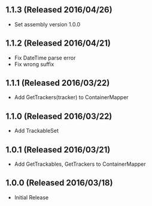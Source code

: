 ## 1.1.3 (Released 2016/04/26)

* Set assembly version 1.0.0

## 1.1.2 (Released 2016/04/21)

* Fix DateTime parse error
* Fix wrong suffix

## 1.1.1 (Released 2016/03/22)

* Add GetTrackers(tracker) to ContainerMapper

## 1.1.0 (Released 2016/03/22)

* Add TrackableSet

## 1.0.1 (Released 2016/03/21)

* Add GetTrackables, GetTrackers to ContainerMapper 

## 1.0.0 (Released 2016/03/18)

* Initial Release
